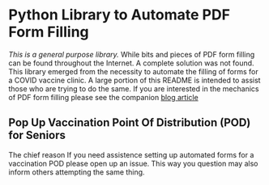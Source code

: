 # Python Library to Automate PDF Form Filling

*This is a general purpose library.* While bits and pieces of PDF form filling can be found throughout the Internet. A complete solution was not found. This library emerged from the necessity to automate the filling of forms for a COVID vaccine clinic. A large portion of this README is intended to assist those who are trying to do the same. If you are interested in the mechanics of PDF form filling please see the companion [blog article](https://westhealth.github.io/exploring-fillable-forms-with-pdfrw.html)

## Pop Up Vaccination Point Of Distribution (POD) for Seniors

The chief reason
If you need assistence setting up automated forms for a vaccination POD please open up an issue. This way you question may also inform others attempting the same thing.
